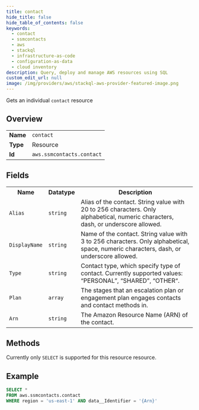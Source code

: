 ```yaml
---
title: contact
hide_title: false
hide_table_of_contents: false
keywords:
  - contact
  - ssmcontacts
  - aws
  - stackql
  - infrastructure-as-code
  - configuration-as-data
  - cloud inventory
description: Query, deploy and manage AWS resources using SQL
custom_edit_url: null
image: /img/providers/aws/stackql-aws-provider-featured-image.png
---
```

Gets an individual <code>contact</code> resource

## Overview
<table><tbody>
<tr><td><b>Name</b></td><td><code>contact</code></td></tr>
<tr><td><b>Type</b></td><td>Resource</td></tr>
<tr><td><b>Id</b></td><td><code>aws.ssmcontacts.contact</code></td></tr>
</tbody></table>

## Fields
<table><tbody>
<tr><th>Name</th><th>Datatype</th><th>Description</th></tr>
<tr><td><code>Alias</code></td><td><code>string</code></td><td>Alias of the contact. String value with 20 to 256 characters. Only alphabetical, numeric characters, dash, or underscore allowed.</td></tr><tr><td><code>DisplayName</code></td><td><code>string</code></td><td>Name of the contact. String value with 3 to 256 characters. Only alphabetical, space, numeric characters, dash, or underscore allowed.</td></tr><tr><td><code>Type</code></td><td><code>string</code></td><td>Contact type, which specify type of contact. Currently supported values: “PERSONAL”, “SHARED”, “OTHER“.</td></tr><tr><td><code>Plan</code></td><td><code>array</code></td><td>The stages that an escalation plan or engagement plan engages contacts and contact methods in.</td></tr><tr><td><code>Arn</code></td><td><code>string</code></td><td>The Amazon Resource Name (ARN) of the contact.</td></tr>
</tbody></table>

## Methods
Currently only <code>SELECT</code> is supported for this resource resource.

## Example
```sql
SELECT * 
FROM aws.ssmcontacts.contact
WHERE region = 'us-east-1' AND data__Identifier = '{Arn}'
```

